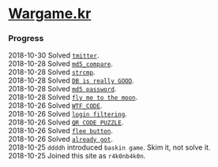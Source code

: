 # [Wargame.kr](http://wargame.kr)
### Progress
2018-10-30 Solved [`tmitter`](./tmitter).  
2018-10-28 Solved [`md5_compare`](./md5_compare).  
2018-10-28 Solved [`strcmp`](./strcmp).  
2018-10-28 Solved [`DB is really GOOD`](./DB%20is%20really%20GOOD).  
2018-10-28 Solved [`md5 password`](./md5%20password).  
2018-10-28 Solved [`fly me to the moon`](./fly%20me%20to%20the%20moon).  
2018-10-26 Solved [`WTF_CODE`](./WTF_CODE).  
2018-10-26 Solved [`login filtering`](./login%20filtering).  
2018-10-26 Solved [`QR CODE PUZZLE`](QR%20CODE%20PUZZLE).  
2018-10-26 Solved [`flee button`](./flee%20button).  
2018-10-26 Solved [`already got`](./already%20got).  
2018-10-25 `ddddh` introduced `baskin game`. Skim it, not solve it.  
2018-10-25 Joined this site as `r4k0nb4k0n`.  
